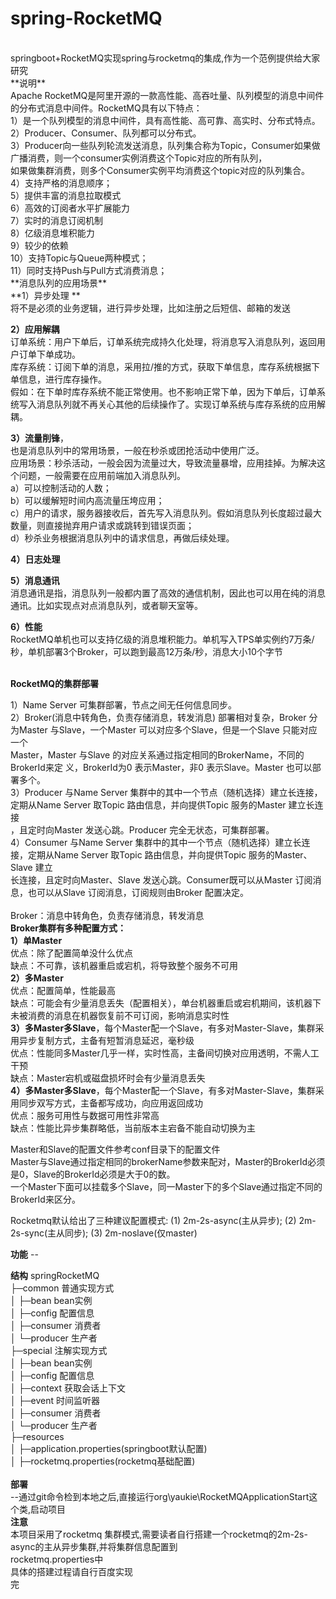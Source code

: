 # spring-RocketMQ 
<br>
springboot+RocketMQ实现spring与rocketmq的集成,作为一个范例提供给大家研究
 <br>
**说明**
<br>
Apache RocketMQ是阿里开源的一款高性能、高吞吐量、队列模型的消息中间件的分布式消息中间件。RocketMQ具有以下特点： <br>
1）是一个队列模型的消息中间件，具有高性能、高可靠、高实时、分布式特点。 <br>
2）Producer、Consumer、队列都可以分布式。 <br>
3）Producer向一些队列轮流发送消息，队列集合称为Topic，Consumer如果做广播消费，则一个consumer实例消费这个Topic对应的所有队列， <br>
如果做集群消费，则多个Consumer实例平均消费这个topic对应的队列集合。 <br>
4）支持严格的消息顺序； <br>
5）提供丰富的消息拉取模式 <br>
6）高效的订阅者水平扩展能力 <br>
7）实时的消息订阅机制 <br>
8）亿级消息堆积能力 <br>
9）较少的依赖 <br>
10）支持Topic与Queue两种模式； <br>
11）同时支持Push与Pull方式消费消息； <br>
 **消息队列的应用场景** <br>
**1）异步处理 **<br>
将不是必须的业务逻辑，进行异步处理，比如注册之后短信、邮箱的发送 <br>

**2）应用解耦** <br>
订单系统：用户下单后，订单系统完成持久化处理，将消息写入消息队列，返回用户订单下单成功。 <br>
库存系统：订阅下单的消息，采用拉/推的方式，获取下单信息，库存系统根据下单信息，进行库存操作。 <br>
假如：在下单时库存系统不能正常使用。也不影响正常下单，因为下单后，订单系统写入消息队列就不再关心其他的后续操作了。实现订单系统与库存系统的应用解耦。 <br>

**3）流量削锋**，<br>也是消息队列中的常用场景，一般在秒杀或团抢活动中使用广泛。 <br>
应用场景：秒杀活动，一般会因为流量过大，导致流量暴增，应用挂掉。为解决这个问题，一般需要在应用前端加入消息队列。 <br>
a）可以控制活动的人数； <br>
b）可以缓解短时间内高流量压垮应用； <br>
c）用户的请求，服务器接收后，首先写入消息队列。假如消息队列长度超过最大数量，则直接抛弃用户请求或跳转到错误页面； <br>
d）秒杀业务根据消息队列中的请求信息，再做后续处理。 <br>

**4）日志处理** <br>

**5）消息通讯** <br>
消息通讯是指，消息队列一般都内置了高效的通信机制，因此也可以用在纯的消息通讯。比如实现点对点消息队列，或者聊天室等。 <br>

**6）性能**<br>
RocketMQ单机也可以支持亿级的消息堆积能力。单机写入TPS单实例约7万条/秒，单机部署3个Broker，可以跑到最高12万条/秒，消息大小10个字节 <br> <br>

**RocketMQ的集群部署**<br>

1）Name Server 可集群部署，节点之间无任何信息同步。<br>
2）Broker(消息中转角色，负责存储消息，转发消息) 部署相对复杂，Broker 分为Master 与Slave，一个Master 可以对应多个Slave，但是一个Slave 只能对应一个<br>
Master，Master 与Slave 的对应关系通过指定相同的BrokerName，不同的BrokerId来定 义，BrokerId为0 表示Master，非0 表示Slave。Master 也可以部署多个。<br>
3）Producer 与Name Server 集群中的其中一个节点（随机选择）建立长连接，定期从Name Server 取Topic 路由信息，并向提供Topic 服务的Master 建立长连接<br>
，且定时向Master 发送心跳。Producer 完全无状态，可集群部署。<br>
4）Consumer 与Name Server 集群中的其中一个节点（随机选择）建立长连接，定期从Name Server 取Topic 路由信息，并向提供Topic 服务的Master、Slave 建立<br>
长连接，且定时向Master、Slave 发送心跳。Consumer既可以从Master 订阅消息，也可以从Slave 订阅消息，订阅规则由Broker 配置决定。<br>
<br>
Broker：消息中转角色，负责存储消息，转发消息<br>
**Broker集群有多种配置方式：**<br>
**1）单Master<br>**
优点：除了配置简单没什么优点<br>
缺点：不可靠，该机器重启或宕机，将导致整个服务不可用<br>
**2）多Master**<br>
优点：配置简单，性能最高<br>
缺点：可能会有少量消息丢失（配置相关），单台机器重启或宕机期间，该机器下未被消费的消息在机器恢复前不可订阅，影响消息实时性<br>
**3）多Master多Slave**，每个Master配一个Slave，有多对Master-Slave，集群采用异步复制方式，主备有短暂消息延迟，毫秒级<br>
优点：性能同多Master几乎一样，实时性高，主备间切换对应用透明，不需人工干预<br>
缺点：Master宕机或磁盘损坏时会有少量消息丢失<br>
**4）多Master多Slave**，每个Master配一个Slave，有多对Master-Slave，集群采用同步双写方式，主备都写成功，向应用返回成功<br>
优点：服务可用性与数据可用性非常高<br>
缺点：性能比异步集群略低，当前版本主宕备不能自动切换为主<br>

Master和Slave的配置文件参考conf目录下的配置文件<br>
Master与Slave通过指定相同的brokerName参数来配对，Master的BrokerId必须是0，Slave的BrokerId必须是大于0的数。<br>
一个Master下面可以挂载多个Slave，同一Master下的多个Slave通过指定不同的BrokerId来区分。<br>

Rocketmq默认给出了三种建议配置模式: 
(1) 2m-2s-async(主从异步); 
(2) 2m-2s-sync(主从同步); 
(3) 2m-noslave(仅master)<br>

**功能**
	-- 
<br> 

**结构** 
springRocketMQ<br> 
├─common 普通实现方式<br> 
│  ├─bean bean实例<br> 
│  ├─config 配置信息<br> 
│  ├─consumer 消费者<br> 
│  └─producer 生产者<br> 
 ├─special 注解实现方式<br> 
│  ├─bean bean实例<br> 
│  ├─config 配置信息<br> 
│  ├─context 获取会话上下文<br> 
│  ├─event 时间监听器<br> 
│  ├─consumer 消费者<br> 
│  └─producer 生产者<br> 
 ├─resources<br> 
│  ├─application.properties(springboot默认配置)<br> 
│  ├─rocketmq.properties(rocketmq基础配置)<br> 
<br> 
**部署**<br> 
	--通过git命令检到本地之后,直接运行org\yaukie\RocketMQApplicationStart这个类,启动项目<br> 
**注意**<br> 
本项目采用了rocketmq 集群模式,需要读者自行搭建一个rocketmq的2m-2s-async的主从异步集群,并将集群信息配置到<br> 
rocketmq.properties中<br> 
具体的搭建过程请自行百度实现<br> 
完





